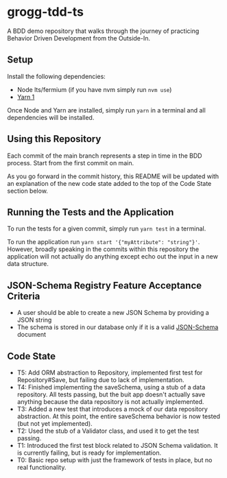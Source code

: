 # grogg-tdd-ts

A BDD demo repository that walks through the journey of practicing Behavior Driven Development from the Outside-In.

## Setup

Install the following dependencies:

- Node lts/fermium (if you have nvm simply run `nvm use`)
- [Yarn 1](https://classic.yarnpkg.com/en/docs/install)

Once Node and Yarn are installed, simply run `yarn` in a terminal and all dependencies will be installed.

## Using this Repository

Each commit of the main branch represents a step in time in the BDD process. Start from the first commit on main.

As you go forward in the commit history, this README will be updated with an explanation of the new code state added to the top of the Code State section below.

## Running the Tests and the Application

To run the tests for a given commit, simply run `yarn test` in a terminal.

To run the application run `yarn start '{"myAttribute": "string"}'`. However, broadly speaking in the commits within this repository the application will not actually do anything except echo out the input in a new data structure.

## JSON-Schema Registry Feature Acceptance Criteria

- A user should be able to create a new JSON Schema by providing a JSON string
- The schema is stored in our database only if it is a valid [JSON-Schema](https://json-schema.org) document

## Code State

- T5: Add ORM abstraction to Repository, implemented first test for Repository#Save, but failing due to lack of implementation.
- T4: Finished implementing the saveSchema, using a stub of a data repository. All tests passing, but the buit app doesn't actually save anything because the data repository is not actually implemented.
- T3: Added a new test that introduces a mock of our data repository abstraction. At this point, the entire saveSchema behavior is now tested (but not yet implemented).
- T2: Used the stub of a Validator class, and used it to get the test passing.
- T1: Introduced the first test block related to JSON Schema validation. It is currently failing, but is ready for implementation.
- T0: Basic repo setup with just the framework of tests in place, but no real functionality.
